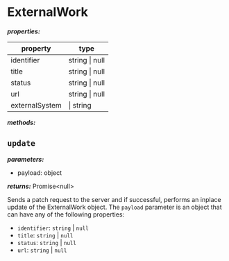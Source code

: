 # ExternalWork

**_properties:_**

| property       | type           |
| -------------- | -------------- |
| identifier     | string \| null |
| title          | string \| null |
| status         | string \| null |
| url            | string \| null |
| externalSystem | \| string      |

**_methods:_**

## `update`

**_parameters:_**

- payload: object

**_returns:_** Promise\<null\>

Sends a patch request to the server and if successful, performs an inplace update of the ExternalWork object. The `payload` parameter is an object that can have any of the following properties:

* `identifier`: `string` | `null`
* `title`: `string` | `null`
* `status`: `string` | `null`
* `url`: `string` | `null`
